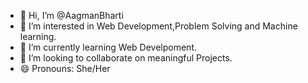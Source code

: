 - 👋 Hi, I’m @AagmanBharti
- 👀 I’m interested in Web Development,Problem Solving and Machine learning.
- 🌱 I’m currently learning Web Develpoment.
- 💞️ I’m looking to collaborate on meaningful Projects.
- 😄 Pronouns: She/Her

<!---
AagmanBharti/AagmanBharti is a ✨ special ✨ repository because its `README.md` (this file) appears on your GitHub profile.
You can click the Preview link to take a look at your changes.
--->
